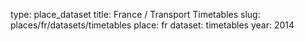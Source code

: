 type: place_dataset
title: France / Transport Timetables
slug: places/fr/datasets/timetables
place: fr
dataset: timetables
year: 2014
